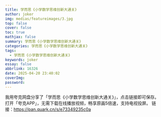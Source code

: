 ```yaml
---
title: 学而思《小学数学思维创新大通关》
author: joker
img: medias/featureimages/3.jpg
top: false
cover: false
toc: true
mathjax: false
summary: 学而思《小学数学思维创新大通关》
categories: 学而思《小学数学思维创新大通关》
tags:
  - 学而思《小学数学思维创新大通关》
keywords: joker
essay: false
abbrlink: 16326
date: 2025-04-20 23:40:02
coverImg:
password:
---
```


我用夸克网盘分享了「学而思《小学数学思维创新大通关》」，点击链接即可保存。打开「夸克APP」，无需下载在线播放视频，畅享原画5倍速，支持电视投屏。
链接：https://pan.quark.cn/s/e73349235c0a
